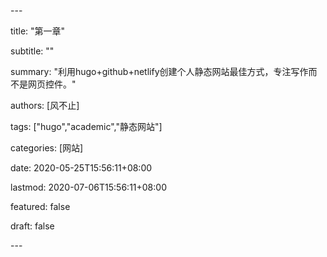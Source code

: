 \---

title: "第一章"  

subtitle: ""  

summary: "利用hugo+github+netlify创建个人静态网站最佳方式，专注写作而不是网页控件。"  

authors: [风不止]  

tags: ["hugo","academic","静态网站"]  

categories: [网站]  

date: 2020-05-25T15:56:11+08:00

lastmod: 2020-07-06T15:56:11+08:00

featured: false  

draft: false  

\---